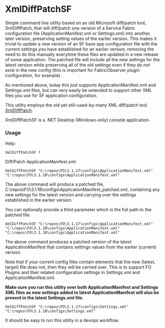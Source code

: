 # XmlDiffPatchSF

Simple command line utility based on an old Microsoft diff/patch tool, XmlDiffPatch, that will diff/patch one version of a Service Fabric configuration file (ApplicationManifest.xml or Settings.xml) into another, later version, preserving setting values of the earlier version.
This makes it trivial to update a new version of an SF base app configuration file with the current settings you have established for an earlier version, removing the need to do this manually everytime these files are updated in a new release of some application. The patched file will include all the new settings for the latest version while preserving all of the old settings even if they do not exist in the new config (this is important for FabricObserver plugin configuration, for example).

As mentioned above, today this just supports ApplicationManifest.xml and Settings.xml files, but can very easily be extended to support other XML files you use for SF application configuration. 

This utility employs the old yet still-used-by-many XML diff/patch tool [XmlDiffPatch](https://www.nuget.org/packages/XMLDiffPatch/). 

XmlDiffPatchSF is a .NET Desktop (Windows-only) console application.

### Usage

Help:

```XmlDiffPatchSF ? ```

Diff/Patch ApplicationManifest.xml:

``` XmlDiffPatchSF "C:\repos\FO\3.1.17\configs\ApplicationManifest.xml" "C:\repos\FO\3.1.18\configs\ApplicationManifest.xml" ``` 

The above command will produce a patched file, C:\repos\FO\3.1.18\configs\ApplicationManifest_patched.xml, containing any new settings for the latest version and carrying over the settings established in the earlier version. 

You can optionally provide a third parameter which is the full path to the patched file: 

``` XmlDiffPatchSF "C:\repos\FO\3.1.17\configs\ApplicationManifest.xml" "C:\repos\FO\3.1.18\configs\ApplicationManifest.xml" "C:\repos\FO\3.1.18\configs\ApplicationManifest.xml" ``` 

The above command produces a patched version of the latest ApplicationManifest that contains settings values from the earlier (current) version. 

Note that if your current config files contain elements that the new (latest, target) file does not, then they will be carried over. This is to support FO Plugins and their related configuration settings in Settings.xml and ApplicationManifest.xml.

**Make sure you run this utility over both ApplicationManifest and Settings XML files as new settings added to latest ApplicationManifest will also be present in the latest Settings.xml file.** 

``` XmlDiffPatchSF "C:\repos\FO\3.1.17\configs\Settings.xml" "C:\repos\FO\3.1.18\configs\Settings.xml" ``` 

It should be easy to run this utility in a devops workflow. 
